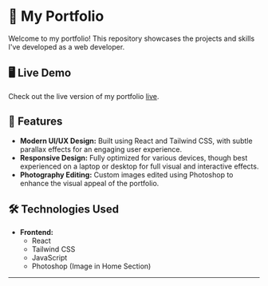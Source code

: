# 🌟 My Portfolio

Welcome to my portfolio! This repository showcases the projects and skills I've developed as a web developer.

## 🖥️ Live Demo

Check out the live version of my portfolio [live](https://ragulram.vercel.app/).

## 🚀 Features

- **Modern UI/UX Design:** Built using React and Tailwind CSS, with subtle parallax effects for an engaging user experience.
- **Responsive Design:** Fully optimized for various devices, though best experienced on a laptop or desktop for full visual and interactive effects.
- **Photography Editing:** Custom images edited using Photoshop to enhance the visual appeal of the portfolio.

## 🛠️ Technologies Used

- **Frontend:**
  - React
  - Tailwind CSS
  - JavaScript
  - Photoshop (Image in Home Section)
---
